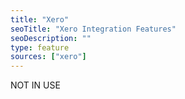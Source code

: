 ```yaml
---
title: "Xero"
seoTitle: "Xero Integration Features"
seoDescription: ""
type: feature
sources: ["xero"]
---
```


<!-- ***NOT IN USE***

cron_get_products_schedule
create_order_enabled
get_images_limit
get_images_enabled
get_products_limit
product_field_map
product_where_clause
create_customer_enabled
queue_fetch_images
sync_mode
order_map
get_products_once

-->
NOT IN USE
